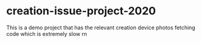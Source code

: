 # creation-issue-project-2020
This is a demo project that has the relevant creation device photos fetching code which is extremely slow rn
